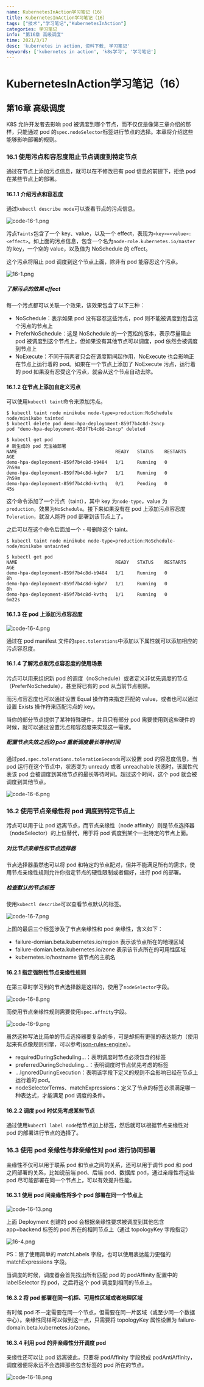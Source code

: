 ```yaml
---
name: KubernetesInAction学习笔记（16）
title: KubernetesInAction学习笔记（16）
tags: ["技术","学习笔记","KubernetesInAction"]
categories: 学习笔记
info: "第16章 高级调度"
time: 2021/3/17
desc: 'kubernetes in action, 资料下载, 学习笔记'
keywords: ['kubernetes in action', 'k8s学习', '学习笔记']
---
```


# KubernetesInAction学习笔记（16）

## 第16章 高级调度

K8S 允许开发者去影响 pod 被调度到哪个节点，而不仅仅是像第三章介绍的那样，只能通过 pod 的`spec.nodeSelector`标签进行节点的选择。本章将介绍这些能够影响部署的规则。

### 16.1 使用污点和容忍度阻止节点调度到特定节点

通过在节点上添加污点信息，就可以在不修改已有 pod 信息的前提下，拒绝 pod 在某些节点上的部署。

#### 16.1.1 介绍污点和容忍度

通过`kubectl describe node`可以查看节点的污点信息。

![code-16-1.png](./images/code-16-1.png)

污点`Taints`包含了一个 key、value，以及一个 effect，表现为`<key>=<value>:<effect>`。如上面的污点信息，包含一个名为`node-role.kubernetes.io/master`的 key，一个空的 value，以及值为 NoSchedule 的 effect。

这个污点将阻止 pod 调度到这个节点上面，除非有 pod 能容忍这个污点。

![16-1.png](./images/16-1.png)

##### 了解污点的效果 effect

每一个污点都可以关联一个效果，该效果包含了以下三种：

- NoSchedule：表示如果 pod 没有容忍这些污点，pod 则不能被调度到包含这个污点的节点上
- PreferNoSchedule：这是 NoSchedule 的一个宽松的版本，表示尽量阻止 pod 被调度到这个节点上，但如果没有其他节点可以调度，pod 依然会被调度到节点上
- NoExecute：不同于前两者只会在调度期间起作用，NoExecute 也会影响正在节点上运行着的 pod。如果在一个节点上添加了 NoExecute 污点，运行着的 pod 如果没有忍受这个污点，就会从这个节点自动去除。

#### 16.1.2 在节点上添加自定义污点

可以使用`kubectl taint`命令来添加污点。

```shell
$ kubectl taint node minikube node-type=production:NoSchedule
node/minikube tainted
$ kubectl delete pod demo-hpa-deployoment-859f7b4c8d-2sncp
pod "demo-hpa-deployoment-859f7b4c8d-2sncp" deleted

$ kubectl get pod
# 新生成的 pod 无法被部署
NAME                                    READY   STATUS    RESTARTS   AGE
demo-hpa-deployoment-859f7b4c8d-b9484   1/1     Running   0          7h59m
demo-hpa-deployoment-859f7b4c8d-kgbr7   1/1     Running   0          7h59m
demo-hpa-deployoment-859f7b4c8d-kvthq   0/1     Pending   0          45s
```

这个命令添加了一个污点（taint），其中 key 为`node-type`，value 为`production`，效果为`NoSchedule`。接下来如果没有在 pod 上添加污点容忍度`Toleration`，就没人能将 pod 部署到该节点上了。

之后可以在这个命令后面加一个 - 号删除这个 taint。

```shell
$ kubectl taint node minikube node-type=production:NoSchedule-
node/minikube untainted

$ kubectl get pod
NAME                                    READY   STATUS    RESTARTS   AGE
demo-hpa-deployoment-859f7b4c8d-b9484   1/1     Running   0          8h
demo-hpa-deployoment-859f7b4c8d-kgbr7   1/1     Running   0          8h
demo-hpa-deployoment-859f7b4c8d-kvthq   1/1     Running   0          6m22s
```

#### 16.1.3 在 pod 上添加污点容忍度

![code-16-4.png](./images/code-16-4.png)

通过在 pod manifest 文件的`spec.tolerations`中添加以下属性就可以添加相应的污点容忍度。

#### 16.1.4 了解污点和污点容忍度的使用场景

污点可以用来组织新 pod 的调度（noSchedule）或者定义非优先调度的节点（PreferNoSchedule），甚至将已有的 pod 从当前节点剔除。

而污点容忍度也可以通过设置 Equal 操作符来指定匹配的 value，或者也可以通过设置 Exists 操作符来匹配污点的 key。

当你的部分节点提供了某种特殊硬件，并且只有部分 pod 需要使用到这些硬件的时候，就可以通过设置污点和容忍度来实现这一需求。

##### 配置节点失效之后的 pod 重新调度最长等待时间

通过`pod.spec.tolerations.tolerationSeconds`可以设置 pod 的容忍度信息，当 pod 运行在这个节点中，状态变为 unready 或者 unreachable 状态时，该属性代表该 pod 会被调度到其他节点的最长等待时间。超过这个时间，这个 pod 就会被调度到其他节点。

![code-16-6.png](./images/code-16-6.png)

### 16.2 使用节点亲缘性将 pod 调度到特定节点上

污点可以用于让 pod 远离节点，而节点亲缘性（node affinity）则是节点选择器（nodeSelector）的上位替代，用于将 pod 调度到某个一批特定的节点上面。

##### 对比节点亲缘性和节点选择器

节点选择器虽然也可以将 pod 和特定的节点配对，但并不能满足所有的需求，使用节点亲缘性规则允许你指定节点的硬性限制或者偏好，进行 pod 的部署。

##### 检查默认的节点标签

使用`kubectl describe`可以查看节点默认的标签。

![code-16-7.png](./images/code-16-7.png)

上图的最后三个标签涉及了节点亲缘性和 pod 亲缘性，含义如下：

- failure-domian.beta.kubernetes.io/region 表示该节点所在的地理区域
- failure-domian.beta.kubernetes.io/zone 表示该节点所在的可用性区域
- kubernetes.io/hostname 该节点的主机名

#### 16.2.1 指定强制性节点亲缘性规则

在第三章时学习到的节点选择器是这样的，使用了`nodeSelector`字段。

![code-16-8.png](./images/code-16-8.png)

而使用节点亲缘性规则需要使用`spec.affnity`字段。

![code-16-9.png](./images/code-16-9.png)

虽然这种写法比简单的节点选择器要复杂的多，可是却拥有更强的表达能力（使用起来有点像规则引擎，可以参考[json-rules-engine](https://github.com/CacheControl/json-rules-engine)）。

- requiredDuringScheduling...：表明调度时节点必须包含的标签
- preferredDuringScheduling...：表明调度时节点优先考虑的标签
- ...IgnoredDuringExecution：表明该字段下定义的规则不会影响已经在节点上运行着的 pod。
- nodeSelectorTerms、matchExpressions：定义了节点的标签必须满足哪一种表达式，才能满足 pod 调度的条件。

#### 16.2.2 调度 pod 时优先考虑某些节点

通过使用`kubectl label node`给节点加上标签，然后就可以根据节点亲缘性对 pod 的部署进行节点的选择了。

### 16.3 使用 pod 亲缘性与非亲缘性对 pod 进行协同部署

亲缘性不仅可以用于联系 pod 和节点之间的关系，还可以用于调节 pod 和 pod 之间部署的关系，比如说前端 pod、后端 pod、数据库 pod，通过亲缘性将这些 pod 尽可能部署在同一个节点上，可以有效提升性能。

#### 16.3.1 使用 pod 间亲缘性将多个 pod 部署在同一个节点上

![code-16-13.png](./images/code-16-13.png)

上面 Deployment 创建的 pod 会根据亲缘性要求被调度到其他包含 app=backend 标签的 pod 所在的相同节点上（通过 topologyKey 字段指定）

![16-4.png](./images/16-4.png)

PS：除了使用简单的 matchLabels 字段，也可以使用表达能力更强的 matchExpressions 字段。

当调度的时候，调度器会首先找出所有匹配 pod 的 podAffinity 配置中的 labelSelector 的 pod，之后将这个 pod 调度到相同的节点上。

#### 16.3.2 将 pod 部署在同一机柜、可用性区域或者地理区域

有时候 pod 不一定需要在同一个节点，但需要在同一片区域（或至少同一个数据中心）。亲缘性同样可以做到这一点，只需要将 topologyKey 属性设置为 failure-domain.beta.kubernetes.io/zone。

#### 16.3.4 利用 pod 的非亲缘性分开调度 pod

亲缘性还可以让 pod 远离彼此，只要将 podAffinity 字段换成 podAntiAffinity，调度器便将永远不会选择那些包含标签的 pod 所在的节点。

![code-16-18.png](./images/code-16-18.png)


